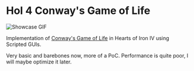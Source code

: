# HoI 4 Conway's Game of Life

![Showcase GIF](https://thumbs.gfycat.com/TightGreenBrahmancow-size_restricted.gif)

Implementation of [Conway's Game of Life](https://www.en.wikipedia.org/wiki/Conway%27s_Game_of_Life) in Hearts of Iron IV using Scripted GUIs.

Very basic and barebones now, more of a PoC. Performance is quite poor, I will maybe optimize it later.

